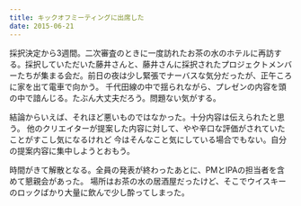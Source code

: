 ```yaml
---
title: キックオフミーティングに出席した
date: 2015-06-21
---
```


採択決定から3週間。二次審査のときに一度訪れたお茶の水のホテルに再訪する。採択していただいた藤井さんと、藤井さんに採択されたプロジェクトメンバーたちが集まる会だ。前日の夜は少し緊張でナーバスな気分だったが、正午ころに家を出て電車で向かう。
千代田線の中で揺られながら、プレゼンの内容を頭の中で諳んじる。たぶん大丈夫だろう。問題ない気がする。

結論からいえば、それほど悪いものではなかった。十分内容は伝えられたと思う。
他のクリエイターが提案した内容に対して、やや辛口な評価がされていたことがすこし気になるけれど
今はそんなこと気にしている場合でもない。自分の提案内容に集中しようとおもう。

時間がきて解散となる。全員の発表が終わったあとに、PMとIPAの担当者を含めて懇親会があった。
場所はお茶の水の居酒屋だったけど、そこでウイスキーのロックばかり大量に飲んで少し酔ってしまった。
